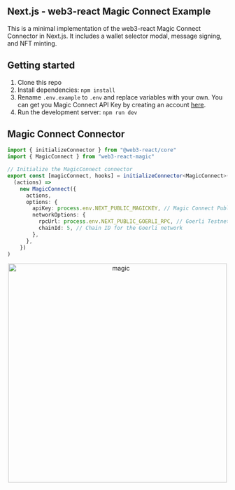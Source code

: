 ## Next.js - web3-react Magic Connect Example

This is a minimal implementation of the web3-react Magic Connect Connector in Next.js. 
It includes a wallet selector modal, message signing, and NFT minting.

## Getting started

1. Clone this repo
2. Install dependencies: `npm install`
3. Rename `.env.example` to `.env` and replace variables with your own. You can get you Magic Connect API Key by creating an account [here](https://magic.link/).
4. Run the development server: `npm run dev`


## Magic Connect Connector

```ts
import { initializeConnector } from "@web3-react/core"
import { MagicConnect } from "web3-react-magic"

// Initialize the MagicConnect connector
export const [magicConnect, hooks] = initializeConnector<MagicConnect>(
  (actions) =>
    new MagicConnect({
      actions,
      options: {
        apiKey: process.env.NEXT_PUBLIC_MAGICKEY, // Magic Connect Publishable API key
        networkOptions: {
          rpcUrl: process.env.NEXT_PUBLIC_GOERLI_RPC, // Goerli Testnet RPC URL
          chainId: 5, // Chain ID for the Goerli network
        },
      },
    })
)
```

<p align="center">
  <img src="https://user-images.githubusercontent.com/75003086/229230807-933b338c-a6b7-4b85-a1ef-aa9e0e863dae.gif" alt="magic" width="500"/>
</p>
